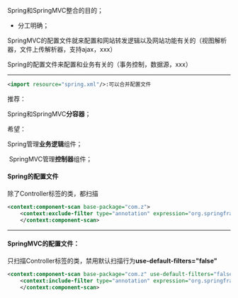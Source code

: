 Spring和SpringMVC整合的目的；

* 分工明确；

SpringMVC的配置文件就来配置和网站转发逻辑以及网站功能有关的（视图解析器，文件上传解析器，支持ajax，xxx）

Spring的配置文件来配置和业务有关的（事务控制，数据源，xxx）

---

```xml
<import resource="spring.xml"/>:可以合并配置文件
```

推荐：

Spring和SpringMVC**分容器**；

希望：

Spring管理**业务逻辑**组件；

​    SpringMVC管理**控制器**组件；

#### Spring的配置文件

除了Controller标签的类，都扫描

```xml
<context:component-scan base-package="com.z">
	<context:exclude-filter type="annotation" expression="org.springframework.stereotype.Controller"/>
	</context:component-scan>
```

---

#### SpringMVC的配置文件：

只扫描Controller标签的类，禁用默认扫描行为**use-default-filters="false"**

```xml
<context:component-scan base-package="com.z" use-default-filters="false">
	<context:include-filter type="annotation" expression="org.springframework.stereotype.Controller"/>
	</context:component-scan>
```

